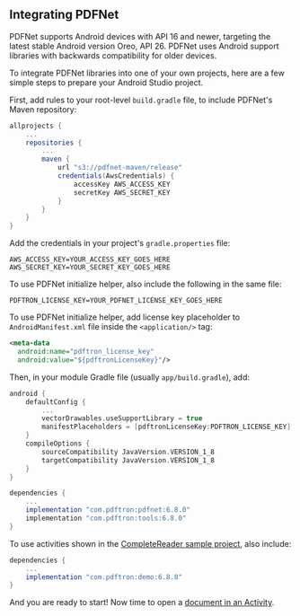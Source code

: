 ## Integrating PDFNet

PDFNet supports Android devices with API 16 and newer, targeting the latest stable Android version Oreo, API 26. PDFNet uses Android support libraries with backwards compatibility for older devices.

To integrate PDFNet libraries into one of your own projects, here are a few simple steps to prepare your Android Studio project.

First, add rules to your root-level `build.gradle` file, to include PDFNet's Maven repository:

```groovy
allprojects {
    ...
    repositories {
        ...
        maven {
            url "s3://pdfnet-maven/release"
            credentials(AwsCredentials) {
                accessKey AWS_ACCESS_KEY
                secretKey AWS_SECRET_KEY
            }
        }
    }
}
```

Add the credentials in your project's `gradle.properties` file:

```
AWS_ACCESS_KEY=YOUR_ACCESS_KEY_GOES_HERE
AWS_SECRET_KEY=YOUR_SECRET_KEY_GOES_HERE
```

To use PDFNet initialize helper, also include the following in the same file:

```
PDFTRON_LICENSE_KEY=YOUR_PDFNET_LICENSE_KEY_GOES_HERE
```

To use PDFNet initialize helper, add license key placeholder to `AndroidManifest.xml` file inside the `<application/>` tag:

```xml
<meta-data
  android:name="pdftron_license_key"
  android:value="${pdftronLicenseKey}"/>
```

Then, in your module Gradle file (usually `app/build.gradle`), add:

```groovy
android {
    defaultConfig {
        ...
        vectorDrawables.useSupportLibrary = true
        manifestPlaceholders = [pdftronLicenseKey:PDFTRON_LICENSE_KEY]
    }
    compileOptions {
        sourceCompatibility JavaVersion.VERSION_1_8
        targetCompatibility JavaVersion.VERSION_1_8
    }
}

dependencies {
    ...
    implementation "com.pdftron:pdfnet:6.8.0"
    implementation "com.pdftron:tools:6.8.0"
}
```

To use activities shown in the [CompleteReader sample project](/android/guides/getting-started/try-demo), also include:

```groovy
dependencies {
    ...
    implementation "com.pdftron:demo:6.8.0"
}
```

And you are ready to start! Now time to open a [document in an Activity](/android/guides/getting-started/using-activity).
